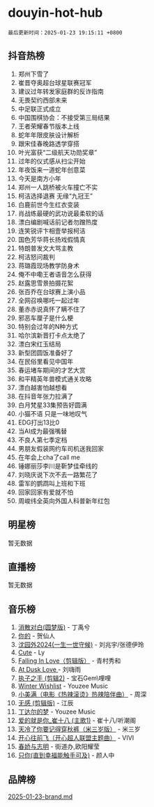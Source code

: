 # douyin-hot-hub

`最后更新时间：2025-01-23 19:15:11 +0800`

## 抖音热榜

1. 郑州下雪了
1. 崔晋夺奥超台球星联赛冠军
1. 建议过年转发家庭群的反诈指南
1. 无畏契约西部未来
1. 中足联正式成立
1. 中国围棋协会：不接受第三局结果
1. 王者荣耀春节版本上线
1. 蛇年年限皮肤设计解析
1. 跟宋佳春晚路透学穿搭
1. 叶光富获“二级航天功勋奖章”
1. 过年的仪式感从扫尘开始
1. 年夜饭来一道蛇年创意菜
1. 今天是南方小年
1. 郑州一人跳桥被火车撞亡不实
1. 柯洁选择退赛 无缘“九冠王”
1. 白鹿前世今生红衣变装
1. 肖战练最硬的武功说最柔软的话
1. 漂白编剧喊话前记者勿蹭热度
1. 连笑锐评卞相壹举报柯洁
1. 国色芳华蒋长扬戏假情真
1. 特朗普发文大骂主教
1. 柯洁怒问裁判
1. 蒋璐霞现场教学防身术
1. 俺不中嘞王者语音怎么获得
1. 赵露思雪景拍摄花絮
1. 张百乔在台球赛上演小品
1. 全网召唤哪吒一起过年
1. 董赤赤说真怀了瞒不住了
1. 邪恶车厘子是什么梗
1. 特别会过年的N种方式
1. 哈尔滨新晋打卡点太绝了
1. 漂白宋红玉结局
1. 新型团圆饭准备好了
1. 在民俗里看见中国年
1. 春运堵车期间的才艺大赏
1. 和平精英年兽模式通关攻略
1. 漂白越害怕越想看
1. 在抖音年张力拉满了
1. 白月梵星33集预告好圆满
1. 小猫不语 只是一味地叹气
1. EDG打出13比0
1. 当AI成为最强嘴替
1. 不良人第七季定档
1. 男朋友假装网约车司机送我回家
1. 在年会上cha了call me
1. 锤娜丽莎李川是靳梦佳牵线的
1. 刘晓庆说下次不去一路繁花了
1. 雷军的鹦鹉叫上班和下班
1. 回家回家有爱就不怕
1. 周峻纬全英向外国人科普新年红包

## 明星榜

暂无数据

## 直播榜

暂无数据

## 音乐榜

1. [消散对白(圆梦版)](https://sf5-hl-cdn-tos.douyinstatic.com/obj/tos-cn-ve-2774/og4jB5I5IizzoZVAAAzWgBMAsMDWoArfwBOiFs) - 丁禹兮
1. [你的](https://sf5-hl-cdn-tos.douyinstatic.com/obj/tos-cn-ve-2774/oYuIeKf42jB7sEV6B2upMdpYAgfrQWj0FeRegh) - 贺仙人
1. [沈园外2024(一生一世守候)](https://sf5-hl-cdn-tos.douyinstatic.com/obj/tos-cn-ve-2774/oAIYMHGCmKaYKFDd6FZBf9AfMfx1eErAAEJAFH) - 刘兆宇/张德伊玲
1. [Cute](https://sf5-hl-cdn-tos.douyinstatic.com/obj/tos-cn-ve-2774/o4IbIzHWKAAB4wsS5qMBRiiAlEBGTpQRNfFvuo) - Ly
1. [Falling In Love（剪辑版）](https://sf5-hl-cdn-tos.douyinstatic.com/obj/tos-cn-ve-2774/o8ajpA8zzgBPahbBIO8AcKGBLJezFCRd1wfP9f) - 青村秀和
1. [ At Dusk  Love ](https://sf5-hl-cdn-tos.douyinstatic.com/obj/tos-cn-ve-2774/o8CrpCf5CaYgI4ZrtQgMQAFEfuGqNnRSDQAPBc) - 刘嗨雨
1. [执子之手 (剪辑2)](https://sf5-hl-cdn-tos.douyinstatic.com/obj/tos-cn-ve-2774/oUoZLQjCc31XzqsBnBQUNgeKtYPBcgbFDwtfcu) - 宝石Gem\哩哩
1. [Winter Wishlist](https://sf5-hl-cdn-tos.douyinstatic.com/obj/tos-cn-ve-2774/oIIgUOeamCFCVAzxN6MFRLIBlLGpUqQxeeHrLE) - Youzee Music
1. [小美满（电影《热辣滚烫》热辣陪伴曲）](https://sf5-hl-cdn-tos.douyinstatic.com/obj/tos-cn-ve-2774/o0GAn2lSgfZIDUgtevCGDQYnFg4CwnrBaxbTZL) - 周深
1. [无感 (剪辑版)](https://sf5-hl-cdn-tos.douyinstatic.com/obj/tos-cn-ve-2774/o0eIsUzJBDlQaQFC5OFlgbMEZC1TFYBftOBn6p) - 江辰
1. [丁达尔的梦](https://sf5-hl-cdn-tos.douyinstatic.com/obj/tos-cn-ve-2774/oMU3WirUZBVQkAC9ccG5P2IQirziZM2RTInUY) - Youzee Music
1. [爱的就是你_崔十八 (主歌1)](https://sf5-hl-cdn-tos.douyinstatic.com/obj/tos-cn-ve-2774/oI5BO5DhFZ6UTcNCnZaOCBLtZ7WIMQGfgnXf5E) - 崔十八/听潮阁
1. [天冷了你要记得穿秋裤（米三岁版）](https://sf5-hl-cdn-tos.douyinstatic.com/obj/tos-cn-ve-2774/oQlIwVIDWiZ6BQilAorS7MA0AgCkQDvcZAdm1) - 米三岁
1. [开心往前飞（开心超人联盟主题曲）](https://sf5-hl-cdn-tos.douyinstatic.com/obj/tos-cn-ve-2774/9d8fb7c82cf1421fb93a9fe925275e0a) - VIVI
1. [春娇与志明](https://sf5-hl-cdn-tos.douyinstatic.com/obj/tos-cn-ve-2774/e530d8fceb7044b39707d7f9ff54add1) - 街道办,欧阳耀莹
1. [只你(直到幸福能触手可及)](https://sf5-hl-cdn-tos.douyinstatic.com/obj/tos-cn-ve-2774/o0lBkRDzFTeaVSUz3ZZSCBVtZ5DIMQGfgmEAuE) - 颜人中

## 品牌榜

[2025-01-23-brand.md](2025-01-23-brand.md)
